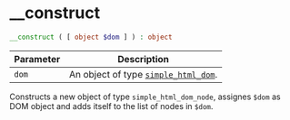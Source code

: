 # __construct

```php
__construct ( [ object $dom ] ) : object
```

| Parameter     | Description
| ---------     | -----------
| `dom`         | An object of type [`simple_html_dom`](api/simple_html_dom/).

Constructs a new object of type `simple_html_dom_node`, assignes `$dom` as DOM object and adds itself to the list of nodes in `$dom`.
